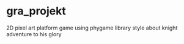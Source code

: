 # gra_projekt

2D pixel art platform game using phygame library style about knight adventure to his glory
